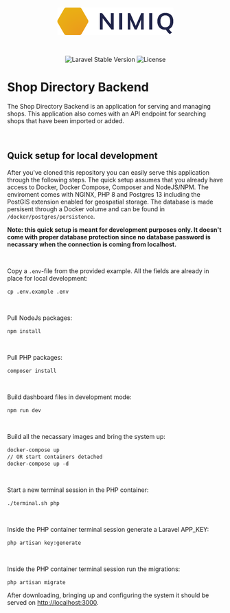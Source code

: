 <p align="center">
<img src="https://raw.githubusercontent.com/nimiq/designs/master/logo/RGB/colored/png/nimiq_logo_rgb_horizontal.png" />
</p>

<br/>

<p align="center">
<img src="https://img.shields.io/packagist/v/laravel/framework" alt="Laravel Stable Version">
<img src="https://img.shields.io/packagist/l/laravel/framework" alt="License">
</p>

# Shop Directory Backend
The Shop Directory Backend is an application for serving and managing shops. This application also comes with an API endpoint for searching shops that have been imported or added. 

<br/>

## Quick setup for local development
After you've cloned this repository you can easily serve this application through the following steps. The quick setup assumes that you already have access to Docker, Docker Compose, Composer and NodeJS/NPM. The enviroment comes with NGINX, PHP 8 and Postgres 13 including the PostGIS extension enabled for geospatial storage. The database is made persisent through a Docker volume and can be found in `/docker/postgres/persistence`.

<strong>Note: this quick setup is meant for development purposes only. It doesn't come with proper database protection since no database password is necassary when the connection is coming from localhost.</strong>

<br/>

Copy a `.env`-file from the provided example. All the fields are already in place for local development:
```
cp .env.example .env
```

<br/>

Pull NodeJs packages:
```
npm install
```

<br/>

Pull PHP packages:
```
composer install
```

<br/>

Build dashboard files in development mode:
```
npm run dev
```

<br/>

Build all the necassary images and bring the system up:
```
docker-compose up
// OR start containers detached
docker-compose up -d 
```

<br/>

Start a new terminal session in the PHP container:
```
./terminal.sh php
```

<br/>

Inside the PHP container terminal session generate a Laravel APP_KEY:
```
php artisan key:generate
```

<br/>

Inside the PHP container terminal session run the migrations:
```
php artisan migrate
```

After downloading, bringing up and configuring the system it should be served on <a href="http://localhost:3000" target="_blank">http://localhost:3000</a>.
